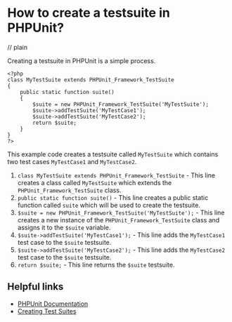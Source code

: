 # How to create a testsuite in PHPUnit?
// plain

Creating a testsuite in PHPUnit is a simple process.

```
<?php
class MyTestSuite extends PHPUnit_Framework_TestSuite
{
    public static function suite()
    {
        $suite = new PHPUnit_Framework_TestSuite('MyTestSuite');
        $suite->addTestSuite('MyTestCase1');
        $suite->addTestSuite('MyTestCase2');
        return $suite;
    }
}
?>
```

This example code creates a testsuite called `MyTestSuite` which contains two test cases `MyTestCase1` and `MyTestCase2`.

1. `class MyTestSuite extends PHPUnit_Framework_TestSuite` - This line creates a class called `MyTestSuite` which extends the `PHPUnit_Framework_TestSuite` class.
2. `public static function suite()` - This line creates a public static function called `suite` which will be used to create the testsuite.
3. `$suite = new PHPUnit_Framework_TestSuite('MyTestSuite');` - This line creates a new instance of the `PHPUnit_Framework_TestSuite` class and assigns it to the `$suite` variable.
4. `$suite->addTestSuite('MyTestCase1');` - This line adds the `MyTestCase1` test case to the `$suite` testsuite.
5. `$suite->addTestSuite('MyTestCase2');` - This line adds the `MyTestCase2` test case to the `$suite` testsuite.
6. `return $suite;` - This line returns the `$suite` testsuite.

## Helpful links

- [PHPUnit Documentation](https://phpunit.readthedocs.io/en/latest/)
- [Creating Test Suites](https://phpunit.readthedocs.io/en/latest/organizing_tests.html#organizing-tests-into-test-suites)